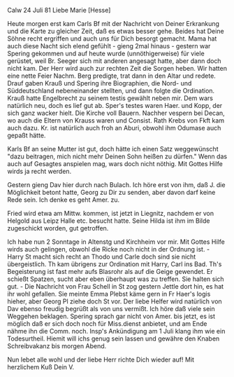  Calw 24 Juli 81
Liebe Marie [Hesse]

Heute morgen erst kam Carls Bf mit der Nachricht von Deiner Erkrankung und die Karte zu gleicher Zeit, daß es etwas besser gehe. Beides hat Deine Söhne recht ergriffen und auch uns für Dich besorgt gemacht. Mama hat auch diese Nacht sich elend gefühlt - gieng 2mal hinaus - gestern war Spering gekommen und auf heute wurde (unnöthigerweise) für viele gerüstet, weil Br. Seeger sich mit anderen angesagt hatte, aber dann doch nicht kam. Der Herr wird auch zur rechten Zeit die Sorgen heben. Wir hatten eine nette Feier Nachm. Berg predigte, trat dann in den Altar und redete. Drauf gaben Krauß und Spering ihre Biographien, die Nord- und Süddeutschland nebeneinander stellten, und dann folgte die Ordination. Krauß hatte Engelbrecht zu seinem testis gewählt neben mir. Dem wars natürlich neu, doch es lief gut ab. Sper's testes waren Haer. und Kopp, der sich ganz wacker hielt. Die Kirche voll Bauern. Nachher vespern bei Decan, wo auch die Eltern von Krauss waren und Consist. Rath Krebs von Fkft kam auch dazu. Kr. ist natürlich auch froh an Aburi, obwohl ihm Odumase auch gepaßt hätte.

Karls Bf an seine Mutter ist gut, doch hätte ich einen Satz weggewünscht "dazu beitragen, mich nicht mehr Deinen Sohn heißen zu dürfen." Wenn das auch auf Gesagtes anspielen mag, wars doch nicht nöthig. Mit Gottes Hilfe wirds ja recht werden.

Gestern gieng Dav hier durch nach Bulach. Ich höre erst von ihm, daß J. die Möglichkeit betont hatte, Georg zu Dir zu senden, aber davon darf keine Rede sein. Ich denke es geht Amer. zu.

Fried wird etwa am Mittw. kommen, ist jetzt in Liegnitz, nachdem er von Helgold aus Leipz Halle etc. besucht hatte. Seine Hilda ist ihm im Bilde zugeschickt worden, gut getroffen.

Ich habe nun 2 Sonntage in Altenstg und Kirchheim vor mir. Mit Gottes Hilfe wirds auch gelingen, obwohl die Ricke noch nicht in der Ordnung ist. - Harry St macht sich recht an Thodo und Carle doch sind sie nicht übergeistlich. Th kam übrigens zur Ordination mit Harry, Carl ins Bad. Th's Begeisterung ist fast mehr aufs Blasrohr als auf die Geige gewendet. Er schießt Spatzen, sucht aber eben überhaupt was zu treffen. Sie halten sich gut. - Die Nachricht von Frau Schell in St zog gestern Jettle dort hin, es hat ihr wohl gefallen. Sie meinte Emma Plebst käme gern in Fr Haer's logis hieher, aber Georg Pl ziehe doch St vor. Der liebe Helfer wird natürlich von Dav ebenso freudig begrüßt als von uns vermißt. Ich höre daß viele sein Weggehen beklagen. Spering sprach gar nicht von Amer. bis jetzt, es ist möglich daß er sich doch noch für Miss.dienst anbietet, und am Ende nähme ihn die Comm. noch. Insp's Ankündigung am 1 Juli klang ihm wie ein Todesurtheil. 
Hiemit will ichs genug sein lassen und gewähre den Knaben Schreibvakanz bis morgen Abend.

Nun lebet alle wohl und der liebe Herr richte Dich wieder auf!  Mit herzlichem Kuß Dein V.
